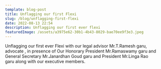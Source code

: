 ```yaml
---
template: blog-post
title: Unflagging our first Flexi
slug: /blog/unflagging-first-flexi
date: 2022-08-13 22:54
description: Unflagging our first ever flexi
featuredImage: /assets/a3975e62-30b1-4b43-8029-bae70ee9f3e3.jpeg
---
```

Unflagging our first ever Flexi with our legal advisor Mr.T.Ramesh garu, advocate , in presence of Our Honorary President Mr.Ramaswamy garu and General Secretary Mr.Janardhan Goud garu and President Mr.Linga Rao garu along with our executive members.
